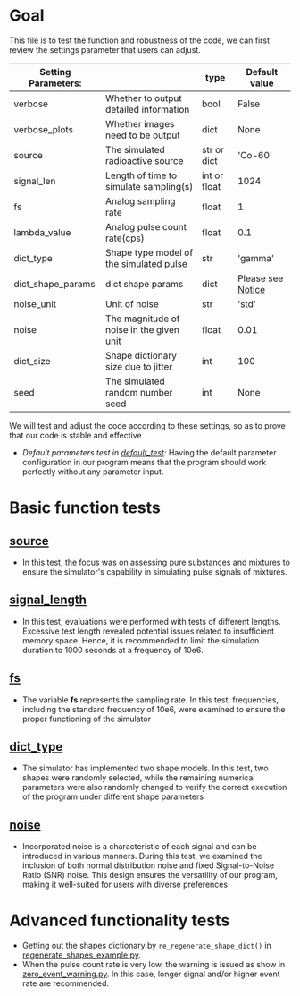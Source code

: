 # Goal
This file is to test the function and robustness of the code, we can first review the settings parameter that users can adjust.
 
|**Setting Parameters:**||type|Default value|
| --- | -----------|-----------|-----------|
| verbose   | Whether to output detailed information   |bool|False |
| verbose_plots   | Whether images need to be output   |dict|None|
| source   | The simulated radioactive source   |str or dict |'Co-60' |
| signal_len   | Length of time to simulate sampling(s)   |int or float|1024|
| fs   | Analog sampling rate   |float |1 |
| lambda_value   | Analog pulse count rate(cps)   |float|0.1|
| dict_type    | Shape type model of the simulated pulse   |str|'gamma'|
| dict_shape_params   | dict shape params   |dict|Please see [Notice](/README.md#notice)|
| noise_unit   | Unit of noise   |str|'std'|
| noise   | The magnitude of noise in the given unit   |float|0.01|
| dict_size   | Shape dictionary size due to jitter   | int|100 |
| seed   | The simulated random number seed   |int|None|

 We will test and adjust the code according to these settings, so as to prove that our code is stable and effective
* *Default parameters test in [default_test](default_test.ipynb):* Having the default parameter configuration in our program means that the program should work perfectly without any parameter input. 

# Basic function tests

## [source](source.ipynb)

* In this test, the focus was on assessing pure substances and mixtures to ensure the simulator's capability in simulating pulse signals of mixtures.
  
## [signal_length](signal_length.ipynb)

* In this test, evaluations were performed with tests of different lengths. Excessive test length revealed potential issues related to insufficient memory space. Hence, it is recommended to limit the simulation duration to 1000 seconds at a frequency of 10e6.

## [fs](fs.ipynb)

* The variable **fs** represents the sampling rate. In this test, frequencies, including the standard frequency of 10e6, were examined to ensure the proper functioning of the simulator



## [dict_type](Pulse_shape.ipynb)

* The simulator has implemented two shape models. In this test, two shapes were randomly selected, while the remaining numerical parameters were also randomly changed to verify the correct execution of the program under different shape parameters


## [noise](noise.ipynb)

* Incorporated noise is a characteristic of each signal and can be introduced in various manners. During this test, we examined the inclusion of both normal distribution noise and fixed Signal-to-Noise Ratio (SNR) noise. This design ensures the versatility of our program, making it well-suited for users with diverse preferences

# Advanced functionality tests
* Getting out the shapes dictionary by `re_regenerate_shape_dict()` in [regenerate_shapes_example.py](regenerate_shapes_example.py).
* When the pulse count rate is very low, the warning is issued as show in [zero_event_warning.py](zero_event_warning.py). In this case, longer signal and/or higher event rate are recommended.
  

